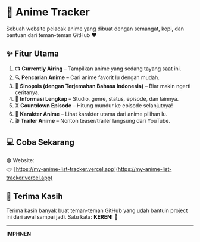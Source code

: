 # 🎌 Anime Tracker

Sebuah website pelacak anime yang dibuat dengan semangat, kopi, dan bantuan dari teman-teman GitHub ❤️

## ✨ Fitur Utama

1. 📺 **Currently Airing** – Tampilkan anime yang sedang tayang saat ini.
2. 🔍 **Pencarian Anime** – Cari anime favorit lu dengan mudah.
3. 📝 **Sinopsis (dengan Terjemahan Bahasa Indonesia)** – Biar makin ngerti ceritanya.
4. 🧩 **Informasi Lengkap** – Studio, genre, status, episode, dan lainnya.
5. ⏳ **Countdown Episode** – Hitung mundur ke episode selanjutnya!
6. 👥 **Karakter Anime** – Lihat karakter utama dari anime pilihan lu.
7. 🎬 **Trailer Anime** – Nonton teaser/trailer langsung dari YouTube.

## 💻 Coba Sekarang

🟢 Website:  
👉 [https://my-anime-list-tracker.vercel.app](https://my-anime-list-tracker.vercel.app)

## 🤝 Terima Kasih

Terima kasih banyak buat teman-teman GitHub yang udah bantuin project ini dari awal sampai jadi. Satu kata: **KEREN!** 🚀

---

**IMPHNEN**

